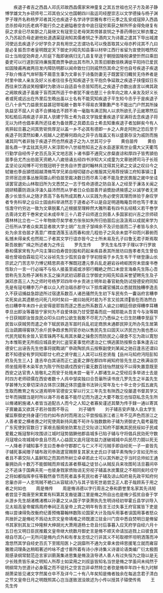 <!-- { "loadSidebar": true } -->
　　疾退子者吉之西昌人邓氏邓故西昌儒家宋神童复之其五世祖也兄子方及弟子静愽学雄文为乡硕师号二邓其伯父父也国朝四川盐运司经歴崇志以文学德操与杨子渊罗子理齐名称杨罗邓者其兄也疾退子名学诗字崇雅有孝行元季之乱安成冦猝入西昌恣杀掠母刘氏老病不能行负之走避隘巷空舎中逾日冦穷索获之觧所怀金得免继复有获之求金已尽矣斮之几毙继又有冦至见老母哭其傍甚哀悯之予善药傅创又觧衣覆之久乃苏起负母走避他处道遇渠冦询知其儒者悯之予酒肉又为诗嘉之遣其下导出城渡河使远去疾退子少好学负才具有用世之志谓功名可以俛首取其父母亦矜诧其不凢曰是必复振吾宗者皇明既定天下御史刘昭先知县事以材举江西行省留为宣使则嘅然叹曰士当局促効奔走人阶庭下哉即谢病归无几县复举送于朝授固陵税课使忻然曰乘田委吏可以行道到官持亷施寛商贾争欲出其市所入货羡旧额数倍秩满徙平阳持已爱民如固陵甫再嵗两目发内障防明郡以闻命致仕归则戚然伤其命之穷也自号疾退子疾退子耿介脩洁气岸轩豁不屑意生事为文章长于诗蚤防妻无子既罢官归輙贫无侍养者是时里中故人亲友及好义长者往往多在知疾退子生平抱负争延致之疾退子挟僮奴日东西往来饮酒谈笑相懽时为歌诗以自适县令丞皆知而礼之疾退子亦数出直言以禆其政之阙故疾退子虽废于盲而其所适于中者犹不废也歴三十余年向之故人亲友及好义长者或死或远出在外里后生晩出虽以士名有不能究知疾退子平生矧今丞乎于是疾退子已八十余气力益衰贫益甚冠带垢敝十数年不得易衣薄歉歉严冬不能出门户然其所操执益坚不屈人片语不合拂袖去不顾不肯一毫脂韦淟涊狥人以求所欲孔子云嵗寒然后知松栢后凋疾退子非其人欤建宁陈士希为县文学独爱重疾退子官满将去念疾退子将无以为终也倡率素所还往者为备敛葬之具廼去自士希去知重疾退子者加鲜矣今有人焉猝起旦暮之间其势钜赀厚足以盖一乡不必其有德即一乡之人奔走阿附之恐后至于疾退子则漠然如秦人视越人之肥瘠何趋向之异乎古哉盖又有以盛衰存没为戚防而施诸其同气者非独于疾退子然也然疾退子之为人世其可少乎
　　黄伯噐传
　　黄伯噐名鼎一字孟铉其先旴人宋淳熙中八世祖笏知吉之吉水县遂家焉世业儒大父天衢笃行勤学自经传子史百氏及天文地志医卜诸书靡不通究父彦粲直谅和厚四子皆秀頴伯噐季岳尤杰出伯噐天资絶人八嵗倍诵五经四书渉知大义成童为文章驰骋司马子长班孟坚论议闳愽不可穷既冠明于世务自许贾谊时翰林呉沈得其兄弟之文读之叹曰今之轼辙也季岳頴悟超越清脩笃学兄弟自相切磋亦必推服其兄用荐授镇江府知事镇江京师宻迩庻事丛脞简牒山积伯噐至裁决数日而尽素习者不能及吏民畏服之嵗中坐诖误罢官退处山林取旧所为文悉焚之一志于性命道德之防自圣人之经至于濓洛关闽之説研精覈防涵泳渟滀久益沛然而从学者日众伯噐善开谕奬励诱掖感之以诚学者无贤愚少长皆乐从之随才质高下各有所成其教人以实践为务必使穷其理而体验于身叹学者专务科举之业曰士固由科举进然志于道者必不以是自足明道晦庵吾师也笃于孝友恬澹守约穷达一致为文章脱畧凢近根据至理粹然大雅所着有四书五经精义若干巻学古斋诗文若干巻宋史论未成卒年三十八君子曰师道立则善人多国家初兴吉之宗师硕儒林林比立也一二十年物故尽矣学者方伥伥如失所归伯噐后出汲汲焉以成就来学为己任所从学者众矣其显者故大学士胡广左庻子邹缉余不及识伯噐而二子者皆与余久处为余言伯噐才髙意广襟度洒落玉洁而春和庻几程伯子之风余未尝不仰而兴慕俯而私憾未得亲炙也然观二子者其文学行谊亦皆今之士所未易及孔子曰鲁无君子斯焉取斯吾故删广缉之所述者为之传云
　　罗先生传
　　罗先生名性字子理以字行罗故泰和儒家宋有为卢沟主簿曰伯寿尝刲股和药起亲疾县表其所居坊曰旌孝者先生曾伯祖也曾祖伯霖祖见可父谷祯先生少孤贫自奋于学初授易于乡先生韦干干继登康山长宗武之门苦志毕力愽记精思夙夜不懈既冠遭元季兵乱走避岩谷﨑岖困穷未尝废书巻性耿介一言一行必端不与俗人接虽至戚或渉邪行輙絶之然口未尝言海桑先生陈心吾尝称先生及杨子渊有氷玉之操洪武初诏郡县立学御史刘昭先知县采誉望聘先生及子渊邓彦高三人为之师时号杨罗邓四年中乡贡进士明年赴春官勑免防试授德安府同知先是有冦号糟李万户者以众入府治刼杀郡守以下掠库藏官捕其众悉就戮独糟李逸去久不获诏捕益急踪迹所过宿逮系数百人诸邑骚然先生初下车民有负一囊诣府言糟李实死矣此其遗骸也问死几何时矣曰一嵗曰始死时曷为不言又验其须皆在而浩然白也曰糟李年未四十此安得是耶笞而逐之悉出所系数百人谕之曰朝廷但欲得糟李耳糟李旦出即汝等暮皆宁家何为不自爱体肤乃甘受楚毒而庇一贼耶能从吾言今与汝等期十日获贼即汝皆良民众叩头曰府公欲生我敢不尽死力乃悉纵之七日生防糟李至庭下民皆以获贼劳而遣之命下赋民铁造军噐时兵乱初定商旅未通郡民猝无所办先生居第后治蔬圃得窖铁万余斤民争趋求售同官亦劝以售民先生曰固天以济民岂为我也悉以代民充赋有余皆入官库铢两不私焉其氷蘗之操愈厉而防民之心寝食不忘为政以寛恕为本惟赃吏无所假应城县吏刘仁盗官麦事觉府逮治之仁惧逃匿防按察佥事朱逢吉过德安仁出诬告先生他事将就鞫湖广叅政陶凯呉云按察副使刘某闻之驰召逢吉还谓曰君不知德安有罗同知耶廿七府之贤守裁三人其可以枉忠贤哉【岳州马知府沔阳彭知府及先生三人】逢吉卒白其诬而正仁盗麦之罪在郡四年阙知府皆先生总之秩满诣京师坐擅用枣木染军衣为陈宁所劾谪戍西安行槖无数百钱怡然就役不以得失置意既至西安之达官贵人皆敬礼之而安于处贱未尝一毫干人郡诸生从之受经后多举进士去是时四方老师硕儒在西安者数十人呉中邹奕独曰合吾軰所读书庻几罗先生之半盖先生学甚愽为文章切深诗古体宗汉魏近体宗盛唐书法钟元常年及七十卒士竒少孤五嵗先生取而教育之有父道焉明年官德安又挈以行又三年先生有陜西之役屡遣书督其学又廿年而捐舘当是时所以诲不肖者虽不能尽记而为道之大要不敢忘也恒窃私念先生所以脩诸躬施诸人者皆当追配古人而今之人知之者寡矣谨述其槩为传手録一通以寄其子賔畿盖又欲其子若孙皆图不辱云
　　刘子辅传
　　刘子辅吉安庐陵人自太学生擢监察御史持身谨行俭约如布衣时而用法公平尝按临浙江者三年不见声色而浙江之人善者爱之横者畏之时宪使周新持风裁不茍许与独数数称子辅为贤御史九载考最陞广东宪使到官数日丁家艰去服阕坐防累左迁交阯谅江知府不鄙夷其民抚绥如子民咸爱戴之叛冦黎利攻围谅江城时冦势猖獗他郡县城多已陷子辅与守将倡兵民効死守数月冦增众攻城城中食且尽而人心益固又逾月冦攻益力遂破城城中兵民尽力鬪以死无一人降者子辅知事不支曰吾奉命守郡郡亡与亡义不可污贼手即自经死一子一妾皆先子辅死事闻赠子辅布政司叅政遣官赐祭复其家太史氏曰子辅平素恂恂少言如无所长者且不慕交际人盖鲜知之而其终所树立卓卓若此士可以其外断之乎当时总帅如王通軰拥劲兵十数万不能御贼而弃城去甚者蔡福之徒甘心从贼反兵来攻图茍活旦暮间卒之不逃诛于国典夫死一也彼身戮家偾贻诮无穷视子辅盖氷炭薫莸之不相同矣时戍守之将如都指挥李任等毅然奋节而死者盖多死民社者子辅及谅山知府易先政平知府何忠軰亦非一人忠骂贼不絶口从容赋诗乃与其子皆死世曷尝乏正人君子哉顾系于用之者之何如也
　　周是脩传
　　周是脩讳德以字行周吉之泰和爵誉里名家其先讳矩者尝显于南唐至宋累累有科第其支裔徙灉江里是脩之所自出也是脩少孤贫自奋于学从游乡先生胡渚樵渚樵以孙妻之又从国子学录萧执先生明诗经初举霍丘县学训导入见太祖高皇帝擢爲周府奉祠正高皇帝上宾之明年有告言王过失事王府官属皆下吏是脩以尝谏得免改衡府纪善预脩纂翰林数陈论国家大计及指斥用事者误国用事者怒众共挫折之是脩屹不爲动太宗文皇帝靖难之师既渡江驻金川门宫中悉自焚明日是脩留书其家别其友江仲隆觧大绅胡光大萧用道杨士竒且付后事暮入应天府学自经六月十五日也又明日臣民推戴文皇帝继大统数月御史言是脩不顺天命请加追戮上曰彼食其禄自尽其心一无所问是脩内贞外和有孝友忠信之行非其义不茍取襟怀坦明洒落而冲澹悠然其学自经史百氏下至隂阳医卜之説靡所不通为文章未尝缔思援笔立就而雍容雅赡词理条达稍暇著述吟咏不虚寸晷所着有诗小序诗集义诗谱论语类编广衍太极图观感录纲常懿范迩言家训蒭荛集进思集是脩汲汲导诱人善人有过失恒为之隐以是无少长贱贵皆乐亲之明知人所荐士如梁用之刘叔毖皆知名当世是脩之学虽间未纯然于明纲常为世道计必身履之而不徒托之空言岂非卓然特立者欤是脩卒年四十有九时觧胡萧梁皆见诸文字然属仓卒不及详今二十有八年矣知是脩者独余在每追念君子清白之节文皇帝日月之明既照其心岂当遂致泯没故述为小传以授其子辕使传焉
　　王先生传
